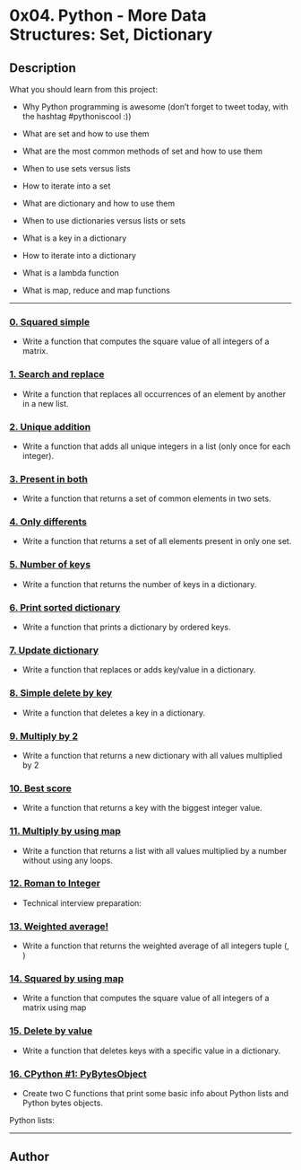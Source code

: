 # 0x04. Python - More Data Structures: Set, Dictionary



## Description

What you should learn from this project:



* Why Python programming is awesome (don’t forget to tweet today, with the hashtag #pythoniscool :))

* What are set and how to use them

* What are the most common methods of set and how to use them

* When to use sets versus lists

* How to iterate into a set

* What are dictionary and how to use them

* When to use dictionaries versus lists or sets

* What is a key in a dictionary

* How to iterate into a dictionary

* What is a lambda function

* What is map, reduce and map functions



---



### [0. Squared simple](./0-square_matrix_simple.py)

* Write a function that computes the square value of all integers of a matrix.





### [1. Search and replace](./1-search_replace.py)

* Write a function that replaces all occurrences of an element by another in a new list.





### [2. Unique addition](./2-uniq_add.py)

* Write a function that adds all unique integers in a list (only once for each integer).





### [3. Present in both](./3-common_elements.py)

* Write a function that returns a set of common elements in two sets.





### [4. Only differents](./4-only_diff_elements.py)

* Write a function that returns a set of all elements present in only one set.





### [5. Number of keys](./5-number_keys.py)

* Write a function that returns the number of keys in a dictionary.





### [6. Print sorted dictionary](./6-print_sorted_dictionary.py)

* Write a function that prints a dictionary by ordered keys.





### [7. Update dictionary](./7-update_dictionary.py)

* Write a function that replaces or adds key/value in a dictionary.





### [8. Simple delete by key](./8-simple_delete.py)

* Write a function that deletes a key in a dictionary.





### [9. Multiply by 2](./9-multiply_by_2.py)

* Write a function that returns a new dictionary with all values multiplied by 2





### [10. Best score](./10-best_score.py)

* Write a function that returns a key with the biggest integer value.





### [11. Multiply by using map](./11-mutiply_list_map.py)

* Write a function that returns a list with all values multiplied by a number without using any loops.





### [12. Roman to Integer](./12-roman_to_int.py)

* Technical interview preparation: 





### [13. Weighted average!](./100-weight_average.py)

* Write a function that returns the weighted average of all integers tuple (<score>, <weight>)





### [14. Squared by using map](./101-square_matrix_map.py)

* Write a function that computes the square value of all integers of a matrix using map





### [15. Delete by value](./102-complex_delete.py)

* Write a function that deletes keys with a specific value in a dictionary.





### [16. CPython #1: PyBytesObject](./103-python.c)

* Create two C functions that print some basic info about Python lists and Python bytes objects.







Python lists:



---



## Author

